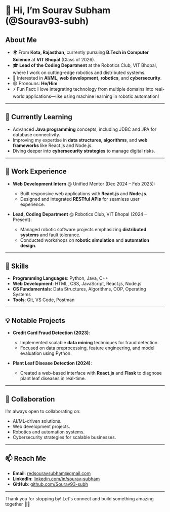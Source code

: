 # 👋 Hi, I’m Sourav Subham (@Sourav93-subh)

## About Me
- 🌍 From **Kota, Rajasthan**, currently pursuing **B.Tech in Computer Science** at **VIT Bhopal** (Class of 2026).  
- 🎓 **Lead of the Coding Department** at the Robotics Club, VIT Bhopal, where I work on cutting-edge robotics and distributed systems.    
- 👀 Interested in **AI/ML**, **web development**, **robotics**, and **cybersecurity**.  
- 😄 Pronouns: **He/Him**  
- ⚡ Fun Fact: I love integrating technology from multiple domains into real-world applications—like using machine learning in robotic automation!  

---

## 🌱 Currently Learning
- Advanced **Java programming** concepts, including JDBC and JPA for database connectivity.  
- Improving my expertise in **data structures, algorithms**, and **web frameworks** like React.js and Node.js.  
- Diving deeper into **cybersecurity strategies** to manage digital risks.  

---

## 💼 Work Experience
- **Web Development Intern** @ Unified Mentor (Dec 2024 – Feb 2025):  
  - Built responsive web applications with **React.js** and **Node.js**.  
  - Designed and integrated **RESTful APIs** for seamless user experience.  

- **Lead, Coding Department** @ Robotics Club, VIT Bhopal (2024 – Present):  
  - Managed robotic software projects emphasizing **distributed systems** and fault tolerance.  
  - Conducted workshops on **robotic simulation** and **automation design**.  

---

## 🔧 Skills
- **Programming Languages**: Python, Java, C++  
- **Web Development**: HTML, CSS, JavaScript, React.js, Node.js  
- **CS Fundamentals**: Data Structures, Algorithms, OOP, Operating Systems  
- **Tools**: Git, VS Code, Postman  

---

## 💡 Notable Projects
- **Credit Card Fraud Detection (2023)**:  
  - Implemented scalable **data mining** techniques for fraud detection.  
  - Focused on data preprocessing, feature engineering, and model evaluation using Python.  

- **Plant Leaf Disease Detection (2024)**:  
  - Created a web-based interface with **React.js** and **Flask** to diagnose plant leaf diseases in real-time.  

---

## 💞️ Collaboration
I’m always open to collaborating on:  
- AI/ML-driven solutions.  
- Web development projects.  
- Robotics and automation systems.  
- Cybersecurity strategies for scalable businesses.  

---

## 📫 Reach Me
- **Email**: [redsouravsubham@gmail.com](mailto:redsouravsubham@gmail.com)  
- **LinkedIn**: [linkedin.com/in/sourav-subham](https://linkedin.com/in/sourav-subham)  
- **GitHub**: [github.com/Sourav93-subh](https://github.com/Sourav93-subh)  

---

Thank you for stopping by! Let's connect and build something amazing together 🚀✨  
